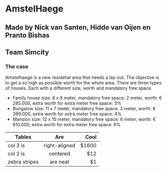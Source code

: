# AmstelHaege

## Made by Nick van Santen, Hidde van Oijen en Pranto Bishas
## Team Simcity


### The case
Amstelhaege is a new residetial area that needs a lay-out. The objective is to get a so high as possible worth for the whole area. There are three types of houses. Each with a different size, worth and mandatory free space.

* Family house size: 8 x 8 meter,   mandatory free space: 2 meter, worth: € 285.000, extra worth for extra meter free space: 3%
* Bungalow     size: 11 x 7 meter,  mandatory free space: 3 meter, worth: € 399.000, extra worth for extra meter free space: 4%
* Mansion      size: 12 x 10 meter, mandatory free space: 6 meter, worth: € 610.000, extra worth for extra meter free space: 6%

| Tables        | Are           | Cool  |
| ------------- |:-------------:| -----:|
| col 3 is      | right-aligned | $1600 |
| col 2 is      | centered      |   $12 |
| zebra stripes | are neat      |    $1 |
